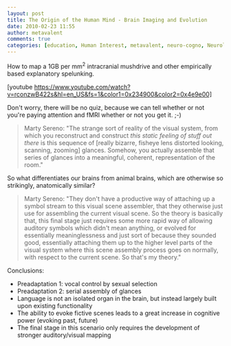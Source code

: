 ```yaml
---
layout: post
title: The Origin of the Human Mind - Brain Imaging and Evolution
date: 2010-02-23 11:55
author: metavalent
comments: true
categories: [education, Human Interest, metavalent, neuro-cogno, Neurology]
---
```

How to map a 1GB per mm<sup>2</sup> intracranial mushdrive and other empirically based explanatory spelunking.

[youtube https://www.youtube.com/watch?v=rconzwB422s&hl=en_US&fs=1&color1=0x234900&color2=0x4e9e00]

Don't worry, there will be no quiz, because we can tell whether or not you're paying attention and fMRI whether or not you get it. ;-)<blockquote>Marty Sereno: "The strange sort of reality of the visual system, from which you reconstruct and construct <em>this static feeling of stuff out there</em> is this sequence of [really bizarre, fisheye lens distorted looking, scanning, zooming] glances. Somehow, you actually assemble that series of glances into a meaningful, coherent, representation of the room."</blockquote>So what differentiates our brains from animal brains, which are otherwise so strikingly, anatomically similar?<blockquote>Marty Sereno: "They don't have a productive way of attaching up a symbol stream to this visual scene assembler, that they otherwise just use for assembling the current visual scene. So the theory is basically that, this final stage just requires some more rapid way of allowing auditory symbols which didn't mean anything,  or evolved for essentially meaninglessness and just sort of because they sounded good, essentially attaching them up to the higher level parts of the visual system where this scene assembly process goes on normally, with respect to the current scene. So that's my theory."</blockquote>Conclusions:
<ul>
	<li>Preadaptation 1: vocal control by sexual selection</li>
	<li>Preadaptation 2: serial assembly of glances</li>
	<li>Language is not an isolated organ in the brain, but instead largely built upon existing functionality</li>
	<li>The ability to evoke fictive scenes leads to a great increase in cognitive power (evoking past, future)</li>
	<li>The final stage in this scenario only requires the development of stronger auditory/visual mapping</li>
</ul>
